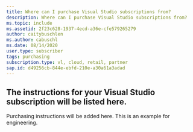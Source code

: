 ```yaml
---
title: Where can I purchase Visual Studio subscriptions from?
description: Where can I purchase Visual Studio subscriptions from?
ms.topic: include
ms.assetid: 2f23c628-1937-4ecd-a36e-cfe579265279
author: caitybuschlen
ms.author: cabuschl
ms.date: 08/14/2020
user.type: subscriber
tags: purchasing
subscription.type: vl, cloud, retail, partner
sap.id: d49256cb-844e-ebfd-210e-a30a61a3adad
---
```


## The instructions for your Visual Studio subscription will be listed here. 

Purchasing instructions will be added here. This is an example for engineering.